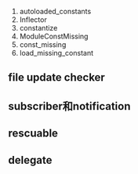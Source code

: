 1. autoloaded_constants
2. Inflector
3. constantize
4. ModuleConstMissing
5. const_missing
6. load_missing_constant


## file update checker
## subscriber和notification
## rescuable
## delegate